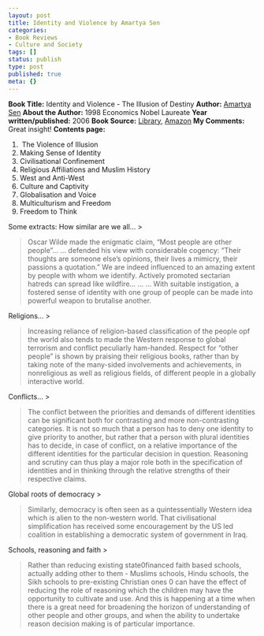 ```yaml
---
layout: post
title: Identity and Violence by Amartya Sen
categories:
- Book Reviews
- Culture and Society
tags: []
status: publish
type: post
published: true
meta: {}
---
```

**Book Title:** Identity and Violence - The Illusion of Destiny **Author:** [Amartya Sen](http://en.wikipedia.org/wiki/Amartya_Sen) **About the Author:** 1998 Economics Nobel Laureate **Year written/published:** 2006 **Book Source:** [Library](http://vistaweb.nlb.gov.sg/cgi-bin/cw_cgi?fullRecord+5641+3002+12774352+1+6), [Amazon](http://www.amazon.com/Identity-Violence-Illusion-Destiny-Issues/dp/0393329291/ref=sr_1_1/103-6929259-9761451?ie=UTF8&s=books&qid=1189003703&sr=1-1) **My Comments:** Great insight! **Contents page:**
1.  The Violence of Illusion
2. Making Sense of Identity
3. Civilisational Confinement
4. Religious Affiliations and Muslim History
5. West and Anti-West
6. Culture and Captivity
7. Globalisation and Voice
8. Multiculturism and Freedom
9. Freedom to Think

Some extracts: How similar are we all... >  

> Oscar Wilde made the enigmatic claim, “Most people are other people”… … defended his view with considerable cogency: “Their thoughts are someone else’s opinions, their lives a mimicry, their passions a quotation.” We are indeed influenced to an amazing extent by people with whom we identify. Actively promoted sectarian hatreds can spread like wildfire… … … With suitable instigation, a fostered sense of identity with one group of people can be made into powerful weapon to brutalise another.

Religions… >  

> Increasing reliance of religion-based classification of the people opf the world also tends to made the Western response to global terrorism and conflict peculiarly ham-handed. Respect for “other people” is shown by praising their religious books, rather than by taking note of the many-sided involvements and achievements, in nonreligious as well as religious fields, of different people in a globally interactive world.

Conflicts… >  

> The conflict between the priorities and demands of different identities can be significant both for contrasting and more non-contrasting categories. It is not so much that a person has to deny one identity to give priority to another, but rather that a person with plural identities has to decide, in case of conflict, on a relative importance of the different identities for the particular decision in question. Reasoning and scrutiny can thus play a major role both in the specification of identities and in thinking through the relative strengths of their respective claims.

Global roots of democracy >  

> Similarly, democracy is often seen as a quintessentially Western idea which is alien to the non-western world. That civilisational simplification has received some encouragement by the US led coalition in establishing a democratic system of government in Iraq.

Schools, reasoning and faith >  

> Rather than reducing existing state0financed faith based schools, actually adding other to them - Muslims schools, Hindu schools, the Sikh schools to pre-existing Christian ones 0 can have the effect of reducing the role of reasoning which the children may have the opportunity to cultivate and use. And this is happening at a time when there is a great need for broadening the horizon of understanding of other people and other groups, and when the ability to undertake reason decision making is of particular importance.

